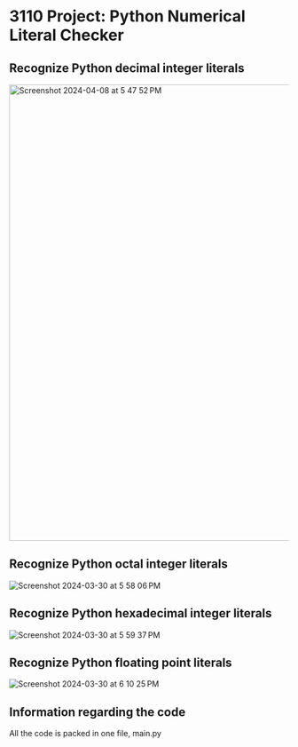 # 3110 Project: Python Numerical Literal Checker

## Recognize Python decimal integer literals

<img width="822" alt="Screenshot 2024-04-08 at 5 47 52 PM" src="https://github.com/longhoag/3110-Project/assets/99232763/590ae1c8-32fd-40c7-9504-f732f3dc9564">

## Recognize Python octal integer literals

![Screenshot 2024-03-30 at 5 58 06 PM](https://github.com/longhoag/3110-Project/assets/99232763/574db145-45ea-40f6-9f24-75484c955f3f)

## Recognize Python hexadecimal integer literals

![Screenshot 2024-03-30 at 5 59 37 PM](https://github.com/longhoag/3110-Project/assets/99232763/779d4dba-6d6d-46ee-9bc6-86c3aa315e95)

## Recognize Python floating point literals

![Screenshot 2024-03-30 at 6 10 25 PM](https://github.com/longhoag/3110-Project/assets/99232763/95289dce-a3bc-4bf6-ac16-3e29f72d0e41)


## Information regarding the code
All the code is packed in one file, main.py
